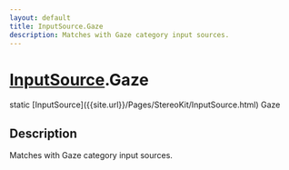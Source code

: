 ```yaml
---
layout: default
title: InputSource.Gaze
description: Matches with Gaze category input sources.
---
```

# [InputSource]({{site.url}}/Pages/StereoKit/InputSource.html).Gaze

<div class='signature' markdown='1'>
static [InputSource]({{site.url}}/Pages/StereoKit/InputSource.html) Gaze
</div>

## Description
Matches with Gaze category input sources.

